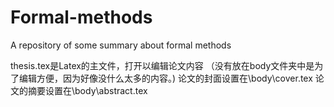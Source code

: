 # Formal-methods
A repository of some summary about formal methods

thesis.tex是Latex的主文件，打开以编辑论文内容
（没有放在body文件夹中是为了编辑方便，因为好像没什么太多的内容。)
论文的封面设置在\body\cover.tex
论文的摘要设置在\body\abstract.tex